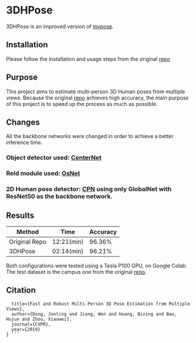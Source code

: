 # 3DHPose

3DHPose is an improved version of [mvpose](https://github.com/zju3dv/mvpose).

## Installation

Please follow the installation and usage steps from the original [repo](https://github.com/zju3dv/mvpose)

## Purpose

This project aims to estimate multi-person 3D Human poses from multiple views. Because the original [repo](https://github.com/zju3dv/mvpose) achieves high accuracy, the main purpose
of this project is to speed up the process as much as possible.

## Changes

All the backbone networks were changed in order to achieve a better inference time.
### Object detector used: [CenterNet](https://github.com/xingyizhou/CenterNet)
### ReId module used: [OsNet](https://github.com/KaiyangZhou/deep-person-reid)
### 2D Human pose detector: [CPN](https://github.com/chenyilun95/tf-cpn) using only GlobalNet with ResNet50 as the backbone network.

## Results
| Method | Time | Accuracy |
| ------ |---|---|
|Original Repo| 12:21(min) | 96.36% |
|3DHPose| 02:14(min) | 96.21% |

Both configurations were tested using a Tesla P100 GPU, on Google Colab. The test dataset is the campus one from the original [repo](https://github.com/zju3dv/mvpose).

## Citation
``` @article{dong2019fast,
  title={Fast and Robust Multi-Person 3D Pose Estimation from Multiple Views},
  author={Dong, Junting and Jiang, Wen and Huang, Qixing and Bao, Hujun and Zhou, Xiaowei},
  journal={CVPR},
  year={2019}
} ```
